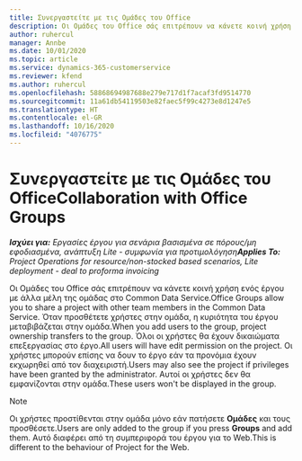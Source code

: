 ```yaml
---
title: Συνεργαστείτε με τις Ομάδες του Office
description: Οι Ομάδες του Office σάς επιτρέπουν να κάνετε κοινή χρήση ενός έργου με άλλα μέλη της ομάδας εντός του Common Data Service.
author: ruhercul
manager: Annbe
ms.date: 10/01/2020
ms.topic: article
ms.service: dynamics-365-customerservice
ms.reviewer: kfend
ms.author: ruhercul
ms.openlocfilehash: 58868694987688e279e717d1f7acaf3fd9514770
ms.sourcegitcommit: 11a61db54119503e82faec5f99c4273e8d1247e5
ms.translationtype: HT
ms.contentlocale: el-GR
ms.lasthandoff: 10/16/2020
ms.locfileid: "4076775"
---
```

# <a name="collaboration-with-office-groups"></a><span data-ttu-id="d7497-103">Συνεργαστείτε με τις Ομάδες του Office</span><span class="sxs-lookup"><span data-stu-id="d7497-103">Collaboration with Office Groups</span></span>

<span data-ttu-id="d7497-104">_**Ισχύει για:** Εργασίες έργου για σενάρια βασισμένα σε πόρους/μη εφοδιασμένα, ανάπτυξη Lite - συμφωνία για προτιμολόγηση_</span><span class="sxs-lookup"><span data-stu-id="d7497-104">_**Applies To:** Project Operations for resource/non-stocked based scenarios, Lite deployment - deal to proforma invoicing_</span></span>

<span data-ttu-id="d7497-105">Οι Ομάδες του Office σάς επιτρέπουν να κάνετε κοινή χρήση ενός έργου με άλλα μέλη της ομάδας στο Common Data Service.</span><span class="sxs-lookup"><span data-stu-id="d7497-105">Office Groups allow you to share a project with other team members in the Common Data Service.</span></span> <span data-ttu-id="d7497-106">Όταν προσθέτετε χρήστες στην ομάδα, η κυριότητα του έργου μεταβιβάζεται στην ομάδα.</span><span class="sxs-lookup"><span data-stu-id="d7497-106">When you add users to the group, project ownership transfers to the group.</span></span> <span data-ttu-id="d7497-107">Όλοι οι χρήστες θα έχουν δικαιώματα επεξεργασίας στο έργο.</span><span class="sxs-lookup"><span data-stu-id="d7497-107">All users will have edit permission on the project.</span></span> <span data-ttu-id="d7497-108">Οι χρήστες μπορούν επίσης να δουν το έργο εάν τα προνόμια έχουν εκχωρηθεί από τον διαχειριστή.</span><span class="sxs-lookup"><span data-stu-id="d7497-108">Users may also see the project if privileges have been granted by the administrator.</span></span> <span data-ttu-id="d7497-109">Αυτοί οι χρήστες δεν θα εμφανίζονται στην ομάδα.</span><span class="sxs-lookup"><span data-stu-id="d7497-109">These users won't be displayed in the group.</span></span>

> [!NOTE] 
> <span data-ttu-id="d7497-110">Οι χρήστες προστίθενται στην ομάδα μόνο εάν πατήσετε **Ομάδες** και τους προσθέσετε.</span><span class="sxs-lookup"><span data-stu-id="d7497-110">Users are only added to the group if you press **Groups** and add them.</span></span> <span data-ttu-id="d7497-111">Αυτό διαφέρει από τη συμπεριφορά του έργου για το Web.</span><span class="sxs-lookup"><span data-stu-id="d7497-111">This is different to the behaviour of Project for the Web.</span></span> 


